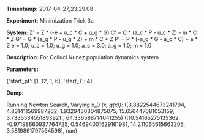 **Timestamp:** 2017-04-27_23.29.08

**Experiment:** Minimization Trick 3a

**System:**
Z' = Z * (-e + u_c * C + u_g * G) 
C' = C * (a_c * P - u_c * Z) - m * C * Z 
G' = G * (a_g * P - u_g * Z) + m * C * Z 
P' = P * (-a_g * G - a_c * C) + e * Z 
e = 1.0; u_c = 1.0; u_g = 1.0; a_c = 3.0; a_g = 1.0; m = 1.0

**Description:** For Colluci Nunez population dynamics system

**Parameters:**

{'start_pt': [1, 12, 1, 6], 'start_T': 4}

**Dump:**

Running Newton Search, Varying x_0
*(x, g(x)):*
([3.8822544673241794, 4.831411569987262, 1.9329430304875075, 15.656447081053159, 3.7335534551893921], 64.336588714041255)
([10.54165275135362, -0.97198660937764725, 0.54694001629161981, 14.211065615663205, 3.5819861797564596], nan)